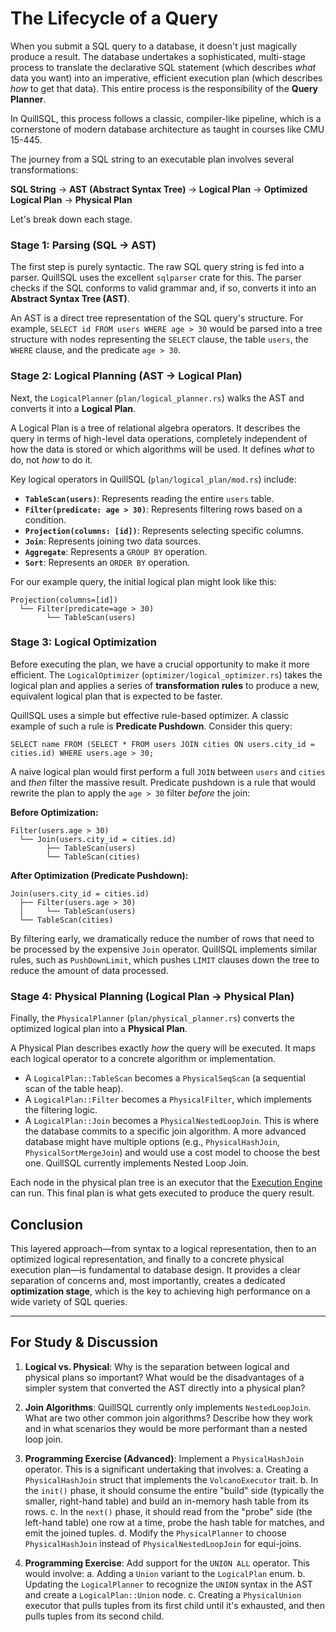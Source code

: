 # The Lifecycle of a Query

When you submit a SQL query to a database, it doesn't just magically produce a result. The database undertakes a sophisticated, multi-stage process to translate the declarative SQL statement (which describes *what* data you want) into an imperative, efficient execution plan (which describes *how* to get that data). This entire process is the responsibility of the **Query Planner**.

In QuillSQL, this process follows a classic, compiler-like pipeline, which is a cornerstone of modern database architecture as taught in courses like CMU 15-445.

The journey from a SQL string to an executable plan involves several transformations:

**SQL String** -> **AST (Abstract Syntax Tree)** -> **Logical Plan** -> **Optimized Logical Plan** -> **Physical Plan**

Let's break down each stage.

### Stage 1: Parsing (SQL -> AST)

The first step is purely syntactic. The raw SQL query string is fed into a parser. QuillSQL uses the excellent `sqlparser` crate for this. The parser checks if the SQL conforms to valid grammar and, if so, converts it into an **Abstract Syntax Tree (AST)**.

An AST is a direct tree representation of the SQL query's structure. For example, `SELECT id FROM users WHERE age > 30` would be parsed into a tree structure with nodes representing the `SELECT` clause, the table `users`, the `WHERE` clause, and the predicate `age > 30`.

### Stage 2: Logical Planning (AST -> Logical Plan)

Next, the `LogicalPlanner` (`plan/logical_planner.rs`) walks the AST and converts it into a **Logical Plan**. 

A Logical Plan is a tree of relational algebra operators. It describes the query in terms of high-level data operations, completely independent of how the data is stored or which algorithms will be used. It defines *what* to do, not *how* to do it.

Key logical operators in QuillSQL (`plan/logical_plan/mod.rs`) include:
- **`TableScan(users)`**: Represents reading the entire `users` table.
- **`Filter(predicate: age > 30)`**: Represents filtering rows based on a condition.
- **`Projection(columns: [id])`**: Represents selecting specific columns.
- **`Join`**: Represents joining two data sources.
- **`Aggregate`**: Represents a `GROUP BY` operation.
- **`Sort`**: Represents an `ORDER BY` operation.

For our example query, the initial logical plan might look like this:

```
Projection(columns=[id])
  └── Filter(predicate=age > 30)
        └── TableScan(users)
```

### Stage 3: Logical Optimization

Before executing the plan, we have a crucial opportunity to make it more efficient. The `LogicalOptimizer` (`optimizer/logical_optimizer.rs`) takes the logical plan and applies a series of **transformation rules** to produce a new, equivalent logical plan that is expected to be faster.

QuillSQL uses a simple but effective rule-based optimizer. A classic example of such a rule is **Predicate Pushdown**. Consider this query:

`SELECT name FROM (SELECT * FROM users JOIN cities ON users.city_id = cities.id) WHERE users.age > 30;`

A naive logical plan would first perform a full `JOIN` between `users` and `cities` and *then* filter the massive result. Predicate pushdown is a rule that would rewrite the plan to apply the `age > 30` filter *before* the join:

**Before Optimization:**
```
Filter(users.age > 30)
  └── Join(users.city_id = cities.id)
        ├── TableScan(users)
        └── TableScan(cities)
```

**After Optimization (Predicate Pushdown):**
```
Join(users.city_id = cities.id)
  ├── Filter(users.age > 30)
  │     └── TableScan(users)
  └── TableScan(cities)
```

By filtering early, we dramatically reduce the number of rows that need to be processed by the expensive `Join` operator. QuillSQL implements similar rules, such as `PushDownLimit`, which pushes `LIMIT` clauses down the tree to reduce the amount of data processed.

### Stage 4: Physical Planning (Logical Plan -> Physical Plan)

Finally, the `PhysicalPlanner` (`plan/physical_planner.rs`) converts the optimized logical plan into a **Physical Plan**. 

A Physical Plan describes exactly *how* the query will be executed. It maps each logical operator to a concrete algorithm or implementation.

- A `LogicalPlan::TableScan` becomes a `PhysicalSeqScan` (a sequential scan of the table heap).
- A `LogicalPlan::Filter` becomes a `PhysicalFilter`, which implements the filtering logic.
- A `LogicalPlan::Join` becomes a `PhysicalNestedLoopJoin`. This is where the database commits to a specific join algorithm. A more advanced database might have multiple options (e.g., `PhysicalHashJoin`, `PhysicalSortMergeJoin`) and would use a cost model to choose the best one. QuillSQL currently implements Nested Loop Join.

Each node in the physical plan tree is an executor that the [Execution Engine](../modules/execution.md) can run. This final plan is what gets executed to produce the query result.

## Conclusion

This layered approach—from syntax to a logical representation, then to an optimized logical representation, and finally to a concrete physical execution plan—is fundamental to database design. It provides a clear separation of concerns and, most importantly, creates a dedicated **optimization stage**, which is the key to achieving high performance on a wide variety of SQL queries.

---

## For Study & Discussion

1.  **Logical vs. Physical**: Why is the separation between logical and physical plans so important? What would be the disadvantages of a simpler system that converted the AST directly into a physical plan?

2.  **Join Algorithms**: QuillSQL currently only implements `NestedLoopJoin`. What are two other common join algorithms? Describe how they work and in what scenarios they would be more performant than a nested loop join.

3.  **Programming Exercise (Advanced)**: Implement a `PhysicalHashJoin` operator. This is a significant undertaking that involves:
    a.  Creating a `PhysicalHashJoin` struct that implements the `VolcanoExecutor` trait.
    b.  In the `init()` phase, it should consume the entire "build" side (typically the smaller, right-hand table) and build an in-memory hash table from its rows.
    c.  In the `next()` phase, it should read from the "probe" side (the left-hand table) one row at a time, probe the hash table for matches, and emit the joined tuples.
    d.  Modify the `PhysicalPlanner` to choose `PhysicalHashJoin` instead of `PhysicalNestedLoopJoin` for equi-joins.

4.  **Programming Exercise**: Add support for the `UNION ALL` operator. This would involve:
    a.  Adding a `Union` variant to the `LogicalPlan` enum.
    b.  Updating the `LogicalPlanner` to recognize the `UNION` syntax in the AST and create a `LogicalPlan::Union` node.
    c.  Creating a `PhysicalUnion` executor that pulls tuples from its first child until it's exhausted, and then pulls tuples from its second child.


